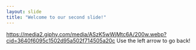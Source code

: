 ```yaml
---
layout: slide
title: "Welcome to our second slide!"
---
```

https://media2.giphy.com/media/ASzK5wWjMtc6A/200w.webp?cid=3640f6095c1502d95a502f714505a20c
Use the left arrow to go back!
